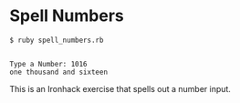 Spell Numbers
=============

```
$ ruby spell_numbers.rb


Type a Number: 1016
one thousand and sixteen
```

This is an Ironhack exercise that spells out a number input.
